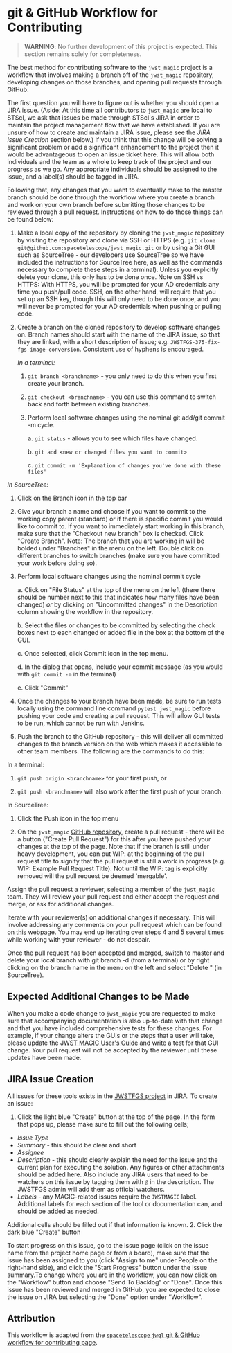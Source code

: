 git & GitHub Workflow for Contributing
========================================
> **WARNING**: No further development of this project is expected. This section remains solely for completeness.

The best method for contributing software to the `jwst_magic` project is a workflow that involves making a branch off of the `jwst_magic` repository, developing changes on those branches, and opening pull requests through GitHub.

The first question you will have to figure out is whether you should open a JIRA issue. (Aside: At this time all contributors to `jwst_magic` are local to STScI, we ask that issues be made through STScI's JIRA in order to maintain the project management flow that we have established. If you are unsure of how to create and maintain a JIRA issue, please see the *JIRA Issue Creation* section below.) If you think that this change will be solving a significant problem or add a significant enhancement to the project then it would be advantageous to open an issue ticket here. This will allow both individuals and the team as a whole to keep track of the project and our progress as we go. Any appropriate individuals should be assigned to the issue, and a label(s) should be tagged in JIRA.

Following that, any changes that you want to eventually make to the master branch should be done through the workflow where you create a branch and work on your own branch before submitting those changes to be reviewed through a pull request. Instructions on how to do those things can be found below:

1. Make a local copy of the repository by cloning the `jwst_magic` repository by visiting the repository and clone via SSH or HTTPS (e.g. `git clone git@github.com:spacetelescope/jwst_magic.git` or by using a Git GUI such as SourceTree - our developers use SourceTree so we have included the instructions for SourceTree here, as well as the commands necessary to complete these steps in a terminal).  Unless you explicitly delete your clone, this only has to be done once. Note on SSH vs HTTPS: With HTTPS, you will be prompted for your AD credentials any time you push/pull code. SSH, on the other hand,  will require that you set up an SSH key, though this will only need to be done once, and you will never be prompted for your AD credentials when pushing or pulling code.  

2. Create a branch on the cloned repository to develop software changes on. Branch names should start with the name of the JIRA issue, so that they are linked, with a short description of issue; e.g. `JWSTFGS-375-fix-fgs-image-conversion`. Consistent use of hyphens is encouraged.

    *In a terminal:*

   1. `git branch <branchname>` - you only need to do this when you first create your branch.

   2. `git checkout <branchname>` - you can use this command to switch back and forth between existing branches.

   3. Perform local software changes using the nominal git add/git commit -m cycle.

      a. `git status` - allows you to see which files have changed.

      b. `git add <new or changed files you want to commit>`

      c. `git commit -m 'Explanation of changes you've done with these files'`

  *In SourceTree:*

   1. Click on the Branch icon in the top bar

   2. Give your branch a name and choose if you want to commit to the working copy parent (standard) or if there is specific commit you would like to commit to. If you want to immediately start working in this branch, make sure that the "Checkout new branch" box is checked. Click "Create Branch". Note: The branch that you are working in will be bolded under "Branches" in the menu on the left. Double click on different branches to switch branches (make sure you have committed your work before doing so).

   3. Perform local software changes using the nominal commit cycle

      a. Click on "File Status" at the top of the menu on the left (there there should be number next to this that indicates how many files have been changed) *or* by clicking on "Uncommitted changes" in the Description column showing the workflow in the repository.

      b. Select the files or changes to be committed by selecting the check boxes next to each changed or added file in the box at the bottom of the GUI.

      c. Once selected, click Commit icon in the top menu.

      d. In the dialog that opens, include your commit message (as you would with `git commit -m` in the terminal)

      e. Click "Commit"

3. Once the changes to your branch have been made, be sure to run tests locally using the command line command `pytest jwst_magic` before pushing your code and creating a pull request. This will allow GUI tests to be run, which cannot be run with Jenkins.


4. Push the branch to the GitHub repository - this will deliver all committed changes to the branch version on the web which makes it accessible to other team members. The following are the commands to do this:

  In a terminal:

   1. `git push origin <branchname>` for your first push, or

   2. `git push <branchname>` will also work after the first push of your branch.

  In SourceTree:

   1. Click the Push icon in the top menu

5. On the `jwst_magic` [GitHub repository](https://github.com/spacetelescope/jwst_magic), create a pull request - there will be a button ("Create Pull Request") for this after you have pushed your changes at the top of the page. Note that if the branch is still under heavy development, you can put WIP: at the beginning of the pull request title to signify that the pull request is still a work in progress (e.g. WIP: Example Pull Request Title). Not until the WIP: tag is explicitly removed will the pull request be deemed 'mergable'.

Assign the pull request a reviewer, selecting a member of the `jwst_magic` team. They will review your pull request and either accept the request and merge, or ask for additional changes.

Iterate with your reviewer(s) on additional changes if necessary. This will involve addressing any comments on your pull request which can be found on [this](https://github.com/spacetelescope/jwst_magic/pulls) webpage. You may end up iterating over steps 4 and 5 several times while working with your reviewer - do not despair.

Once the pull request has been accepted and merged, switch to master and delete your local branch with git branch -d <branchname> (from a terminal) or by right clicking on the branch name in the menu on the left and select "Delete <branchname>" (in SourceTree).

Expected Additional Changes to be Made
---------------------------
When you make a code change to `jwst_magic` you are requested to make sure that accompanying documentation is also up-to-date with that change and that you have included comprehensive tests for these changes. For example, if your change alters the GUIs or the steps that a user will take, please update the [JWST MAGIC User's Guide](../docs/magic_user_guide/README.md) and write a test for that GUI change. Your pull request will not be accepted by the reviewer until these updates have been made.

JIRA Issue Creation
-------------------
All issues for these tools exists in the [JWSTFGS project](https://jira.stsci.edu/projects/JWSTFGS/issues/JWSTFGS-76?filter=allopenissues) in JIRA. To create an issue:

1. Click the light blue "Create" button at the top of the page. In the form that pops up, please make sure to fill out the following cells;
* *Issue Type*
* *Summary* - this should be clear and short
* *Assignee*
* *Description* - this should clearly explain the need for the issue and the current plan for executing the solution. Any figures or other attachments should be added here. Also include any JIRA users that need to be watchers on this issue by tagging them with `@` in the description. The JWSTFGS admin will add them as official watchers.
* *Labels* - any MAGIC-related issues require the `JWSTMAGIC` label. Additional labels for each section of the tool or documentation can, and should be added as needed.

Additional cells should be filled out if that information is known.
2. Click the dark blue "Create" button

To start progress on this issue, go to the issue page (click on the issue name from the project home page or from a board), make sure that the issue has been assigned to you (click "Assign to me" under People on the right-hand side), and click the "Start Progress" button under the issue summary.To change where you are in the workflow, you can now click on the "Workflow" button and choose "Send To Backlog" or "Done". Once this issue has been reviewed and merged in GitHub, you are expected to close the issue on JIRA but selecting the "Done" option under "Workflow".


Attribution
------------
This workflow is adapted from the [`spacetelescope` `jwql` git & GitHub workflow for contributing page](https://github.com/spacetelescope/jwql/wiki/git-&-GitHub-workflow-for-contributing).
